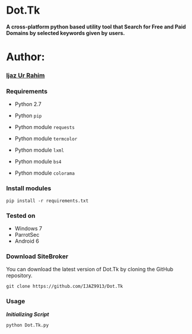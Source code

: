 # Dot.Tk
**A cross-platform python based utility tool that Search for Free and Paid Domains by selected keywords given by users.**
# Author:
### <a href="https://ijazurrahim.com" target="_blank">Ijaz Ur Rahim</a>
### Requirements

- Python 2.7
- Python `pip`
- Python module `requests`

- Python module `termcolor`
- Python module `lxml`
- Python module `bs4`

- Python module `colorama`

### Install modules

	pip install -r requirements.txt
	
### Tested on

- Windows 7
- ParrotSec
- Android 6
 
### Download SiteBroker

You can download the latest version of Dot.Tk by cloning the GitHub repository.

	git clone https://github.com/IJAZ9913/Dot.Tk
	

### Usage

***Initializing Script***

	python Dot.Tk.py
